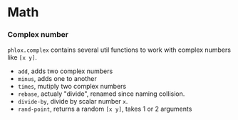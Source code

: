 # Math

### Complex number

`phlox.complex` contains several util functions to work with complex numbers like `[x y]`.

- `add`, adds two complex numbers
- `minus`, adds one to another
- `times`, mutiply two complex numbers
- `rebase`, actualy "divide", renamed since naming collision.
- `divide-by`, divide by scalar number `x`.
- `rand-point`, returns a random `[x y]`, takes 1 or 2 arguments
